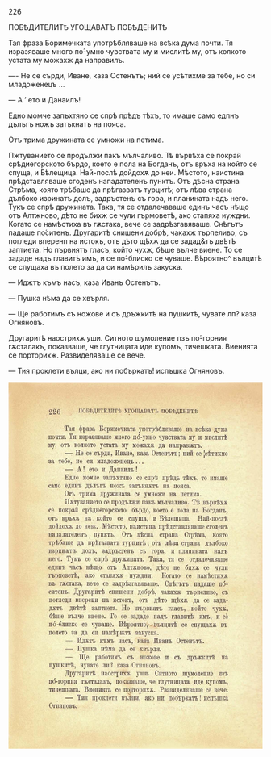 ﻿226

ПОБѢДИТЕЛИТѢ УГОЩАВАТЪ ПОБѢДЕНИТѢ

Тая фраза Боримечката употрѣбляваше на всѣка дума почти. Тя изразяваше много по́-умно чувствата му и мислитѣ му, отъ колкото устата му можахж да направилъ.

—- Не се сърди, Иване, каза Остенътъ; ний се усѣтихме за тебе, но си младоженецъ ...

— А ’ ето и Данаилъ!

Едно момче запъхтяно се спрѣ прѣдъ тѣхъ, то имаше само едпнъ дълъгъ ножъ затъкнатъ на пояса.

Отъ трима дружината се умножи на петима.

Пжтуванието се продължи пакъ мълчаливо. Тѣ вървѣха се покрай срѣдиегорското бърдо, което е пола на Богданъ, отъ връха на който се спуща, и Бѣлещица. Най-послѣ дойдохѫ до неи. Мѣстото, наистина прѣдставляваше сгоденъ нападателенъ пунктъ. Отъ дѣсна страна Стрѣма, която трѣбаше да прѣгазватъ турцитѣ; отъ лѣва страна дълбоко изринатъ долъ, задръстенъ съ гора, и планината надъ него. Тукъ се спрѣ дружината. Така, тя се отдалечаваше единъ часъ нѣщо отъ Алтжново, дѣто не бихж се чули гърмоветѣ, ако стапяха иуждни. Когато се намѣстиха въ гѫстака, вече се задрѣзгавяваше. Снѣгътъ падаше по́ситенъ. Другаритѣ снишени добрѣ, чакахж търпеливо, съ погледи вперенп на истокъ, отъ дѣто щѣхѫ да се задад&тъ двѣтѣ заптиета. Но първиятъ гласъ, който чухж, бѣше вълче виене. То се зададе надъ главитѣ имъ, и се по́-блиско се чуваше. Вѣроятно^ вълцитѣ се спущаха въ полето за да си намѣрилъ закуска.

— Иджтъ къмъ насъ, каза Иванъ Остенътъ.

— Пушка нѣма да се хвърля.

— Ще работимъ съ ножове и съ дръжкитѣ на пушкитѣ, чувате лп? каза Огняновъ.

Другаритѣ наострихѫ уши. Ситното шумоление пзъ по́-горния гѫсталакъ, показваше, че глутницата иде купомъ, тичешката. Виенията се порторихж. Развиделяваше се вече.

— Тия проклети вълци, ако ни побъркатъ! испъшка Огняновъ.

![original](../images/255.jpg)

